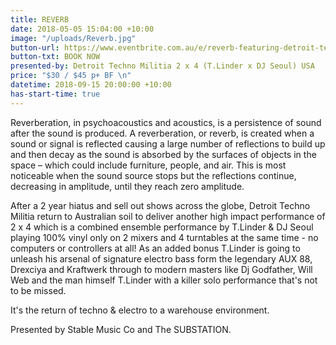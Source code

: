 ```yaml
---
title: REVERB
date: 2018-05-05 15:04:00 +10:00
image: "/uploads/Reverb.jpg"
button-url: https://www.eventbrite.com.au/e/reverb-featuring-detroit-techno-militia-2-x-4-tlinder-x-dj-seoul-usa-tickets-48588318970?aff=efbeventtix
button-txt: BOOK NOW
presented-by: Detroit Techno Militia 2 x 4 (T.Linder x DJ Seoul) USA
price: "$30 / $45 p+ BF \n"
datetime: 2018-09-15 20:00:00 +10:00
has-start-time: true
---
```


Reverberation, in psychoacoustics and acoustics, is a persistence of sound after the sound is produced. A reverberation, or reverb, is created when a sound or signal is reflected causing a large number of reflections to build up and then decay as the sound is absorbed by the surfaces of objects in the space – which could include furniture, people, and air. This is most noticeable when the sound source stops but the reflections continue, decreasing in amplitude, until they reach zero amplitude.

After a 2 year hiatus and sell out shows across the globe, Detroit Techno Militia return to Australian soil to deliver another high impact performance of 2 x 4 which is a combined ensemble performance by T.Linder & DJ Seoul playing 100% vinyl only on 2 mixers and 4 turntables at the same time - no computers or controllers at all!
As an added bonus T.Linder is going to unleash his arsenal of signature electro bass form the legendary AUX 88, Drexciya and Kraftwerk through to modern masters like Dj Godfather, Will Web and the man himself T.Linder with a killer solo performance that's not to be missed.

It's the return of techno & electro to a warehouse environment. 

Presented by Stable Music Co and The SUBSTATION.
